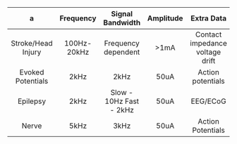 |          a         |  Frequency  |     Signal Bandwidth    | Amplitude |            Extra Data           |
|:------------------:|:-----------:|:-----------------------:|:---------:|:-------------------------------:|
| Stroke/Head Injury | 100Hz-20kHz |   Frequency dependent   |    >1mA   | Contact impedance voltage drift |
|  Evoked Potentials |     2kHz    |           2kHz          |    50uA   |        Action potentials        |
|      Epilepsy      |     2kHz    | Slow - 10Hz Fast - 2kHz |    50uA   |             EEG/ECoG            |
|        Nerve       |     5kHz    |           3kHz          |    50uA   |        Action Potentials        |